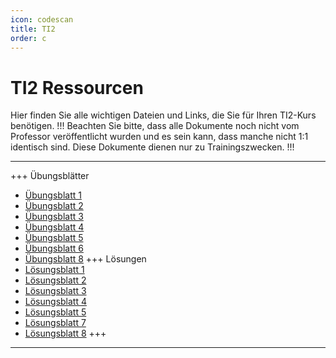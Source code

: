 ```yaml
---
icon: codescan
title: TI2
order: c
---
```

# TI2 Ressourcen
Hier finden Sie alle wichtigen Dateien und Links, die Sie für Ihren TI2-Kurs benötigen. 
!!!
Beachten Sie bitte, dass alle Dokumente noch nicht vom Professor veröffentlicht wurden und es sein kann, dass manche nicht 1:1 identisch sind. Diese Dokumente dienen nur zu Trainingszwecken.
!!!

---
+++ Übungsblätter
- [Übungsblatt 1](https://file.notion.so/f/f/14eb9d1c-3644-4fe5-8da8-0a750d05f18b/0d45cf73-4038-44f6-94a8-e1971073bb2a/Aufgabenblatt_01.pdf?id=0749bda7-6e95-4352-8ccc-26394b1fd573&table=block&spaceId=14eb9d1c-3644-4fe5-8da8-0a750d05f18b&expirationTimestamp=1715896800000&signature=xHbD5lFHBN81B1Mx0KV8PXDe_pm3SyoY2FEbeN0x_6I&downloadName=Blatt+01.pdf)
- [Übungsblatt 2](https://file.notion.so/f/f/14eb9d1c-3644-4fe5-8da8-0a750d05f18b/5364db22-a1c8-4f74-baa6-6a2909e2759b/Aufgabenblatt_02.pdf?id=bffbaf73-da7d-492e-863c-5a242ebd888e&table=block&spaceId=14eb9d1c-3644-4fe5-8da8-0a750d05f18b&expirationTimestamp=1715896800000&signature=T0KvNUxfmyVTJqVFM3sGAVnhn7So3zucsOsoCnu1dYI&downloadName=Blatt+02.pdf)
- [Übungsblatt 3](https://file.notion.so/f/f/14eb9d1c-3644-4fe5-8da8-0a750d05f18b/ce73081e-b4cb-407e-86b2-650bdb0ba7be/Aufgabenblatt_03.pdf?id=e25eaca8-adf6-4c70-b972-c671e619e865&table=block&spaceId=14eb9d1c-3644-4fe5-8da8-0a750d05f18b&expirationTimestamp=1715896800000&signature=6g2JlKY_Qw7bN75ZaoqDLohziVgx6OuAMcMB1cdLkjg&downloadName=Blatt+03.pdf)
- [Übungsblatt 4](https://file.notion.so/f/f/14eb9d1c-3644-4fe5-8da8-0a750d05f18b/5933ed93-997e-483a-a745-c15f2366fd44/ti-2-aufgaben-04.pdf?id=8daebce0-6cfc-4175-a08a-9b5c02a0dbd9&table=block&spaceId=14eb9d1c-3644-4fe5-8da8-0a750d05f18b&expirationTimestamp=1715896800000&signature=7X4dNqvLmQjB8Bj20ZOGav654csAxI-V4ug_TGIK6W8&downloadName=ti-2-aufgaben-04.pdf)
- [Übungsblatt 5](https://file.notion.so/f/f/14eb9d1c-3644-4fe5-8da8-0a750d05f18b/d198c96b-1801-4abc-b8c9-4bd090b887cb/Blatt_5.pdf?id=a00712b4-3dd3-4626-8089-92411feb12de&table=block&spaceId=14eb9d1c-3644-4fe5-8da8-0a750d05f18b&expirationTimestamp=1715896800000&signature=VzzqtoXpZlg237M5RzJPe1Gx16xgMxj14HHwZ1ZHCJY&downloadName=Blatt+5.pdf)
- [Übungsblatt 6](https://file.notion.so/f/f/14eb9d1c-3644-4fe5-8da8-0a750d05f18b/a021a1eb-42fb-47cc-a0e6-f67a8794b928/Blatt_6.pdf?id=041e2236-6c60-4981-8b2a-4523315c2d76&table=block&spaceId=14eb9d1c-3644-4fe5-8da8-0a750d05f18b&expirationTimestamp=1715896800000&signature=jcDzQ115sVulgUqibga2sMjhqb0O_VvUuXV9nIirtC8&downloadName=Blatt+6.pdf)
- [Übungsblatt 8](https://file.notion.so/f/f/14eb9d1c-3644-4fe5-8da8-0a750d05f18b/c45eaf3c-ef5a-474f-ac0b-ec95926bb5f1/ti-2-aufgaben-08.pdf?id=12e4a720-ec02-48f0-949f-26cdeea2748e&table=block&spaceId=14eb9d1c-3644-4fe5-8da8-0a750d05f18b&expirationTimestamp=1715896800000&signature=vtGJ9-NKAQpqWm6jgiBRZI2CgNlwNgysysfNPTF5ikg&downloadName=aufgabe-08.pdf)
+++ Lösungen
- [Lösungsblatt 1](https://file.notion.so/f/f/14eb9d1c-3644-4fe5-8da8-0a750d05f18b/2251f357-250e-4652-a5e7-9b7cb169eadb/TI_01_Losung.pdf?id=66c22569-dfac-4460-9162-7741a91e6a8a&table=block&spaceId=14eb9d1c-3644-4fe5-8da8-0a750d05f18b&expirationTimestamp=1715896800000&signature=EY6moAlKtZCCKmub7VzFtxFo3-b5BF-IsSqXVj2OhuA&downloadName=TI+01+Lo%CC%88sung.pdf)
- [Lösungsblatt 2](https://file.notion.so/f/f/14eb9d1c-3644-4fe5-8da8-0a750d05f18b/8ff57a75-4f1e-48d1-9f76-70b3e8fc217e/2.pdf?id=36671ace-347e-4a7a-bd05-e76104db689e&table=block&spaceId=14eb9d1c-3644-4fe5-8da8-0a750d05f18b&expirationTimestamp=1715896800000&signature=sjBG_CsRGcyUPhbi5k5QAH0oAHgnplNIHPc71BJ4hpk&downloadName=2.pdf)
- [Lösungsblatt 3](https://file.notion.so/f/f/14eb9d1c-3644-4fe5-8da8-0a750d05f18b/66e5674e-e056-461c-a3d2-f775ee198d8c/3.pdf?id=11dced04-eecc-4758-8f1e-24d48b5de2c9&table=block&spaceId=14eb9d1c-3644-4fe5-8da8-0a750d05f18b&expirationTimestamp=1715896800000&signature=YxtaGj6jyFgN13cpuKh3gW7I1oztgnPuxgVtvvHm3_U&downloadName=3.pdf)
- [Lösungsblatt 4](https://file.notion.so/f/f/14eb9d1c-3644-4fe5-8da8-0a750d05f18b/f2140c0f-0b32-4493-91a1-e8ba0ee57081/4.pdf?id=9629fa15-51d0-40c0-95ea-7da8f60ef835&table=block&spaceId=14eb9d1c-3644-4fe5-8da8-0a750d05f18b&expirationTimestamp=1715896800000&signature=5kITwjJ0JfRoxHhQG4_0fzHLkCLEnBGWXK0NbMVwhFY&downloadName=4.pdf)
- [Lösungsblatt 5](https://file.notion.so/f/f/14eb9d1c-3644-4fe5-8da8-0a750d05f18b/e6614f15-2dbc-45b1-b241-09524f349311/Losung_5.pdf?id=118049cd-d94e-42fa-86a0-ca4202a2b310&table=block&spaceId=14eb9d1c-3644-4fe5-8da8-0a750d05f18b&expirationTimestamp=1715896800000&signature=ipBnL4p2TCk30xAdlKweyIHAGaOgOAD8HTGxc5cs6jE&downloadName=Lo%CC%88sung+5.pdf)
- [Lösungsblatt 7](https://file.notion.so/f/f/14eb9d1c-3644-4fe5-8da8-0a750d05f18b/9c734765-e419-4973-afab-30a384991f25/7.pdf?id=880cde21-8b25-4d69-8144-4ec0d35eaba8&table=block&spaceId=14eb9d1c-3644-4fe5-8da8-0a750d05f18b&expirationTimestamp=1715896800000&signature=_vzicbQD-xvEwLRYvB4Y_tu9cDwmTR_5mWluoWXbBKQ&downloadName=7.pdf)
- [Lösungsblatt 8](https://file.notion.so/f/f/14eb9d1c-3644-4fe5-8da8-0a750d05f18b/4ce44549-4d80-496b-8af1-f5ab0a89534c/8.pdf?id=03cf9437-7b0b-49c4-85c7-8ab8523e5889&table=block&spaceId=14eb9d1c-3644-4fe5-8da8-0a750d05f18b&expirationTimestamp=1715896800000&signature=xsR-Rke5CS0GeEY6CjB64uJhEj0U18u3AQxOo4_Fzps&downloadName=8.pdf)
+++

---
